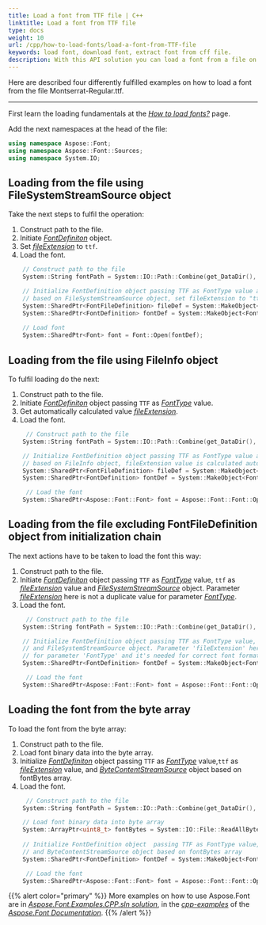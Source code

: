 ```yaml
---
title: Load a font from TTF file | C++
linktitle: Load a font from TTF file
type: docs
weight: 10
url: /cpp/how-to-load-fonts/load-a-font-from-TTF-file
keywords: load font, download font, extract font from cff file.
description: With this API solution you can load a font from a file on your hard drive even if this file is not a font inself. Let’s look at how to make it from a TTF file.
---
```

Here are described four differently fulfilled examples on how to load a font from the file Montserrat-Regular.ttf. 
___

First learn the loading fundamentals at the [*How to load fonts?*](https://docs.aspose.com/font/cpp/how-to-load-fonts/) page.

Add the next namespaces at the head of the file:

```C++
using namespace Aspose::Font;
using namespace Aspose::Font::Sources;
using namespace System.IO;
```

## Loading from the file using FileSystemStreamSource object ##

Take the next steps to fulfil the operation:
1. Construct path to the file.
2. Initiate [*FontDefiniton*](https://reference.aspose.com/font/cpp/class/aspose.font.sources.font_definition) object.
3. Set [*fileExtension*](https://reference.aspose.com/font/cpp/class/aspose.font.sources.font_file_definition#a8e3342459894f1271bc5bbc8f8d1021a) to `ttf`.
4. Load the font.

```C++
    // Construct path to the file
    System::String fontPath = System::IO::Path::Combine(get_DataDir(), u"Montserrat-Regular.ttf");

    // Initialize FontDefinition object passing TTF as FontType value and using FontFileDefinition
    // based on FileSystemStreamSource object, set fileExtension to "ttf"
    System::SharedPtr<FontFileDefinition> fileDef = System::MakeObject<FontFileDefinition>(u"ttf", System::MakeObject<FileSystemStreamSource>(fontPath));
    System::SharedPtr<FontDefinition> fontDef = System::MakeObject<FontDefinition>(Aspose::Font::FontType::TTF, fileDef);
    
    // Load font
    System::SharedPtr<Font> font = Font::Open(fontDef);
```

## Loading from the file using FileInfo object ##

To fulfil loading do the next:
1. Construct path to the file.
2. Initiate [*FontDefiniton*](https://reference.aspose.com/font/cpp/class/aspose.font.sources.font_definition) object passing `TTF` as [*FontType*](https://reference.aspose.com/font/cpp/namespace/aspose.font#af7d5912b11b4a035acb454f48888122f) value.
3. Get automatically calculated value [*fileExtension*](https://reference.aspose.com/font/cpp/class/aspose.font.sources.font_file_definition#a8e3342459894f1271bc5bbc8f8d1021a).
4. Load the font.

```C++
     // Construct path to the file
    System::String fontPath = System::IO::Path::Combine(get_DataDir(), u"Montserrat-Regular.ttf");

    // Initialize FontDefinition object passing TTF as FontType value and using FontFileDefinition
    // based on FileInfo object, fileExtension value is calculated automatically from FileInfo fields.
    System::SharedPtr<FontFileDefinition> fileDef = System::MakeObject<FontFileDefinition>(System::MakeObject<System::IO::FileInfo>(fontPath));
    System::SharedPtr<FontDefinition> fontDef = System::MakeObject<FontDefinition>(Aspose::Font::FontType::TTF, fileDef);

     // Load the font
    System::SharedPtr<Aspose::Font::Font> font = Aspose::Font::Font::Open(fontDef);
```

## Loading from the file excluding FontFileDefinition object from initialization chain ##

The next actions have to be taken to load the font this way:
1. Construct path to the file.
2. Initiate [*FontDefiniton*](https://reference.aspose.com/font/cpp/class/aspose.font.sources.font_definition) object passing `TTF` as [*FontType*](https://reference.aspose.com/font/cpp/namespace/aspose.font#af7d5912b11b4a035acb454f48888122f) value, `ttf` as [*fileExtension*](https://reference.aspose.com/font/cpp/class/aspose.font.sources.font_file_definition#a8e3342459894f1271bc5bbc8f8d1021a) value and [*FileSystemStreamSource*](https://reference.aspose.com/font/cpp/class/aspose.font.sources.file_system_stream_source)  object. Parameter [*fileExtension*](https://reference.aspose.com/font/cpp/class/aspose.font.sources.font_file_definition#a8e3342459894f1271bc5bbc8f8d1021a) here is not a duplicate value for parameter [*FontType*](https://reference.aspose.com/font/cpp/namespace/aspose.font#af7d5912b11b4a035acb454f48888122f).
3. Load the font.

```C++
     // Construct path to the file
    System::String fontPath = System::IO::Path::Combine(get_DataDir(), u"Montserrat-Regular.ttf");

    // Initialize FontDefinition object passing TTF as FontType value, "ttf" as fileExtension value, 
    // and FileSystemStreamSource object. Parameter 'fileExtension' here is not duplicate value 
    // for parameter 'FontType' and it's needed for correct font format detection
    System::SharedPtr<FontDefinition> fontDef = System::MakeObject<FontDefinition>(Aspose::Font::FontType::TTF, u"ttf", System::MakeObject<FileSystemStreamSource>(fontPath));

     // Load the font
    System::SharedPtr<Aspose::Font::Font> font = Aspose::Font::Font::Open(fontDef);
```

## Loading the font from the byte array ##

To load the font from the byte array:
1. Construct path to the file.
2. Load font binary data into the byte array.
3. Initialize [*FontDefiniton*](https://reference.aspose.com/font/cpp/class/aspose.font.sources.font_definition) object  passing `TTF` as [*FontType*](https://reference.aspose.com/font/cpp/namespace/aspose.font#af7d5912b11b4a035acb454f48888122f) value,`ttf` as [*fileExtension*](https://reference.aspose.com/font/cpp/class/aspose.font.sources.font_file_definition#a8e3342459894f1271bc5bbc8f8d1021a) value, and [*ByteContentStreamSource*](https://reference.aspose.com/font/cpp/class/aspose.font.sources.byte_content_stream_source) object based on fontBytes array.
4. Load the font.

```C++
     // Construct path to the file
    System::String fontPath = System::IO::Path::Combine(get_DataDir(), u"Montserrat-Regular.ttf");

	// Load font binary data into byte array
    System::ArrayPtr<uint8_t> fontBytes = System::IO::File::ReadAllBytes(fontPath);
    
    // Initialize FontDefinition object  passing TTF as FontType value, "ttf" as fileExtension value, 
    // and ByteContentStreamSource object based on fontBytes array
    System::SharedPtr<FontDefinition> fontDef = System::MakeObject<FontDefinition>(Aspose::Font::FontType::TTF, u"ttf", System::MakeObject<ByteContentStreamSource>(fontBytes));

     // Load the font
    System::SharedPtr<Aspose::Font::Font> font = Aspose::Font::Font::Open(fontDef);
```

{{% alert color="primary" %}}
More examples on how to use Aspose.Font are in [*Aspose.Font.Examples.CPP.sln solution*](https://github.com/aspose-font/Aspose.Font-Documentation/tree/master/cpp-examples), in the [*cpp-examples*](https://github.com/aspose-font/Aspose.Font-Documentation/tree/master/cpp-examples) of the [*Aspose.Font Documentation*](https://github.com/aspose-font/Aspose.Font-Documentation).
{{% /alert %}}